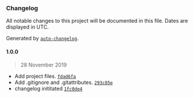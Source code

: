 ### Changelog

All notable changes to this project will be documented in this file. Dates are displayed in UTC.

Generated by [`auto-changelog`](https://github.com/CookPete/auto-changelog).

#### 1.0.0

> 28 November 2019

- Add project files. [`fdad6fa`](https://github.com/KestutisPol/CluedInAssignment/commit/fdad6fa300ae1f1c65ef70d358b420cd79fec9d0)
- Add .gitignore and .gitattributes. [`293c85e`](https://github.com/KestutisPol/CluedInAssignment/commit/293c85e0348dd74efc211dc9b6b75a08f18fe937)
- changelog inititated [`1fc0de4`](https://github.com/KestutisPol/CluedInAssignment/commit/1fc0de47241d9bf4155eb5b658374955fbb83a99)
